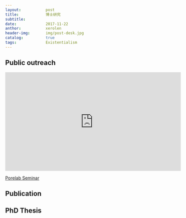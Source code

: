 ```yaml
---
layout:           post
title:            博士研究
subtitle:         
date:             2017-11-22 
anthor:           xerolen
header-img:       img/post-desk.jpg 	 
catalog:          true
tags:             Existentialism
---
```


## Public outreach

<iframe width="560" height="315" src="https://www.youtube.com/embed/gaApPe34VCk" frameborder="0" allowfullscreen></iframe>

<a href="https://github.com/xerolen/xerolen.github.io/raw/master/Porelab-LeXU.pdf#page=1">Porelab Seminar</a>

## Publication

## PhD Thesis
